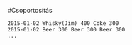 #Csoportosítás



```
2015-01-02 Whisky(Jim) 400 Coke 300
2015-01-02 Beer 300 Beer 300 Beer 300
...
```
